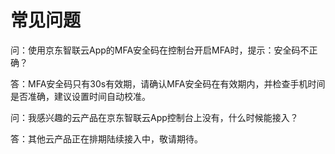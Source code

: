 # 常见问题
问：使用京东智联云App的MFA安全码在控制台开启MFA时，提示：安全码不正确？

答：MFA安全码只有30s有效期，请确认MFA安全码在有效期内，并检查手机时间是否准确，建议设置时间自动校准。


问：我感兴趣的云产品在京东智联云App控制台上没有，什么时候能接入？

答：其他云产品正在排期陆续接入中，敬请期待。

